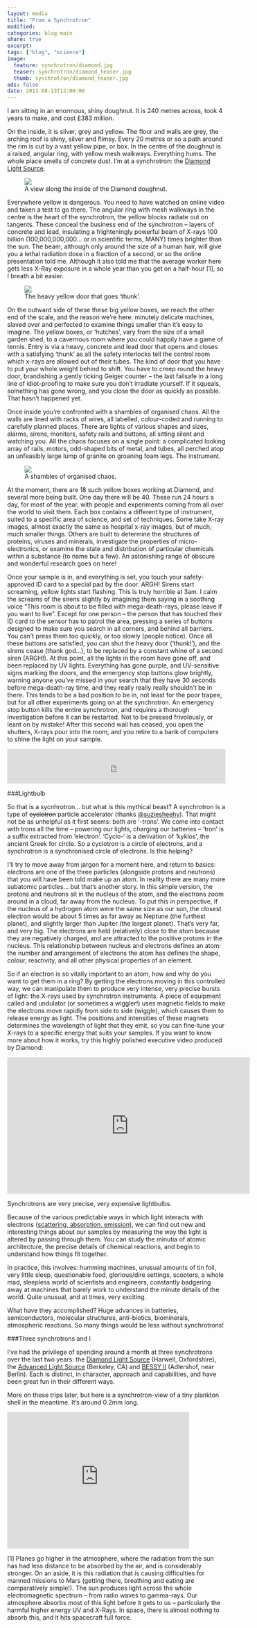 ```yaml
---
layout: media
title: "From a Synchrotron"
modified:
categories: blog main
share: true
excerpt:
tags: ["blog", "science"]
image:
  feature: synchrotron/diamond.jpg
  teaser: synchrotron/diamond_teaser.jpg
  thumb: synchrotron/diamond_teaser.jpg
ads: false
date: 2013-08-13T12:00:00
---
```


<!-- <figure class="right figcap" >
  <img src="https://i0.wp.com/www.publicengagement.ac.uk/sites/default/files/Diamond%20Light%20Source.jpg" alt="Diamond Light Source" width="300">
  <figcaption>Diamond Light Source from above.</figcaption>
</figure>
 -->
I am sitting in an enormous, shiny doughnut. It is 240 metres across, took 4 years to make, and cost £383 million.

On the inside, it is silver, grey and yellow. The floor and walls are grey, the arching roof is shiny, silver and flimsy. Every 20 metres or so a path around the rim is cut by a vast yellow pipe, or box. In the centre of the doughnut is a raised, angular ring, with yellow mesh walkways. Everything hums. The whole place smells of concrete dust. I’m at a synchrotron: the [Diamond Light Source][].

[Diamond Light Source]: http://www.diamond.ac.uk/Home/About.html

<figure >
  <img src="/images/synchrotron/overview.jpg">
  <figcaption>A view along the inside of the Diamond doughnut.</figcaption>
</figure>

Everywhere yellow is dangerous. You need to have watched an online video and taken a test to go there. The angular ring with mesh walkways in the centre is the heart of the synchrotron, the yellow blocks radiate out on tangents. These conceal the business end of the synchrotron – layers of concrete and lead, insulating a frighteningly powerful beam of X-rays 100 billion (100,000,000,000… or in scientific terms, MANY) times brighter than the sun. The beam, although only around the size of a human hair, will give you a lethal radiation dose in a fraction of a second, or so the online presentation told me. Although it also told me that the average worker here gets less X-Ray exposure in a whole year than you get on a half-hour [1], so I breath a bit easier.

<figure class="right" style="width:300px">
  <img src="/images/synchrotron/yellowdoor.jpg">
  <figcaption>The heavy yellow door that goes ‘thunk’.</figcaption>
</figure>

On the outward side of these these big yellow boxes, we reach the other end of the scale, and the reason we’re here: minutely delicate machines, slaved over and perfected to examine things smaller than it’s easy to imagine. The yellow boxes, or ‘hutches’, vary from the size of a small garden shed, to a cavernous room where you could happily have a game of tennis. Entry is via a heavy, concrete and lead door that opens and closes with a satisfying ‘thunk’ as all the safety interlocks tell the control room which x-rays are allowed out of their tubes. The kind of door that you have to put your whole weight behind to shift. You have to creep round the heavy door, brandishing a gently ticking Geiger counter – the last failsafe in a long line of idiot-proofing to make sure you don’t irradiate yourself. If it squeals, something has gone wrong, and you close the door as quickly as possible. That hasn’t happened yet.

Once inside you’re confronted with a shambles of organised chaos. All the walls are lined with racks of wires, all labelled, colour-coded and running to carefully planned places. There are lights of various shapes and sizes, alarms, sirens, monitors, safety rails and buttons, all sitting silent and watching you. All the chaos focuses on a single point: a complicated looking array of rails, motors, odd-shaped bits of metal, and tubes, all perched atop an unfeasibly large lump of granite on groaning foam legs. The instrument.

<figure >
  <img src="/images/synchrotron/shambles.png">
  <figcaption>A shambles of organised chaos.</figcaption>
</figure>

At the moment, there are 18 such yellow boxes working at Diamond, and several more being built. One day there will be 40. These run 24 hours a day, for most of the year, with people and experiments coming from all over the world to visit them. Each box contains a different type of instrument, suited to a specific area of science, and set of techniques. Some take X-ray images, almost exactly the same as hospital x-ray images, but of much, much smaller things. Others are built to determine the structures of proteins, viruses and minerals, investigate the properties of micro-electronics, or examine the state and distribution of particular chemicals within a substance (to name but a few). An astonishing range of obscure and wonderful research goes on here!

Once your sample is in, and everything is set, you touch your safety-approved ID card to a special pad by the door. ARGH! Sirens start screaming, yellow lights start flashing. This is truly horrible at 3am. I calm the screams of the sirens slightly by imagining them saying in a soothing voice “This room is about to be filled with mega-death-rays, please leave if you want to live”. Except for one person – the person that has touched their ID card to the sensor has to patrol the area, pressing a series of buttons designed to make sure you search in all corners, and behind all barriers. You can’t press them too quickly, or too slowly (people notice). Once all these buttons are satisfied, you can shut the heavy door (‘thunk!’), and the sirens cease (thank god…), to be replaced by a constant whine of a second siren (ARGH!). At this point, all the lights in the room have gone off, and been replaced by UV lights. Everything has gone purple, and UV-sensitive signs marking the doors, and the emergency stop buttons glow brightly, warning anyone you’ve missed in your search that they have 30 seconds before mega-death-ray time, and they really really really shouldn’t be in there. This tends to be a bad position to be in, not least for the poor trapee, but for all other experiments going on at the synchrotron. An emergency stop button kills the entire synchrotron, and requires a thorough investigation before it can be restarted. Not to be pressed frivolously, or leant on by mistake! After this second wail has ceased, you open the shutters, X-rays pour into the room, and you retire to a bank of computers to shine the light on your sample.

<iframe width="100%" height="80" scrolling="no" frameborder="no" src="https://w.soundcloud.com/player/?visual=false&url=http%3A%2F%2Fapi.soundcloud.com%2Ftracks%2F105157143&show_artwork=false"></iframe>

###Lightbulb

So that is a sycnhrotron… but what is this mythical beast? A synchrotron is a type of <del>cyclotron</del> particle accelerator (thanks [@suziesheehy][]). That might not be as unhelpful as it first seems: both are ‘-trons’. We come into contact with trons all the time – powering our lights, charging our batteries – ‘tron’ is a suffix extracted from ‘electron’. ‘Cyclo-‘ is a derivation of ‘kyklos’, the ancient Greek for circle. So a cyclotron is a circle of electrons, and a synchrotron is a synchronised circle of electrons. Is this helping?

[@suziesheehy]: https://twitter.com/suziesheehy

I’ll try to move away from jargon for a moment here, and return to basics: electrons are one of the three particles (alongside protons and neutrons) that you will have been told make up an atom. In reality there are many more subatomic particles… but that’s another story. In this simple version, the protons and neutrons sit in the nucleus of the atom, and the electrons zoom around in a cloud, far away from the nucleus. To put this in perspective, if the nucleus of a hydrogen atom were the same size as our sun, the closest electron would be about 5 times as far away as Neptune (the furthest planet), and slightly larger than Jupiter (the largest planet). That’s very far, and very big. The electrons are held (relatively) close to the atom because they are negatively charged, and are attracted to the positive protons in the nucleus. This relationship between nucleus and electrons defines an atom: the number and arrangement of electrons the atom has defines the shape, colour, reactivity, and all other physical properties of an element.

So if an electron is so vitally important to an atom, how and why do you want to get them in a ring? By getting the electrons moving in this controlled way, we can manipulate them to produce very intense, very precise bursts of light: the X-rays used by synchrotron instruments. A piece of equipment called and undulator (or sometimes a wiggler!) uses magnetic fields to make the electrons move rapidly from side to side (wiggle), which causes them to release energy as light. The positions and intensities of these magnets determines the wavelength of light that they emit, so you can fine-tune your X-rays to a specific energy that suits your samples. If you want to know more about how it works, try this highly polished executive video produced by Diamond:

<iframe width="560" height="315" src="https://www.youtube.com/embed/_xv_GwCgpAc" frameborder="0" allowfullscreen></iframe>

Synchrotrons are very precise, very expensive lightbulbs.

Because of the various predictable ways in which light interacts with electrons ([scattering, absorption, emission][]), we can find out new and interesting things about our samples by measuring the way the light is altered by passing through them. You can study the minutia of atomic architecture, the precise details of chemical reactions, and begin to understand how things fit together.

[scattering, absorption, emission]: http://www.its.caltech.edu/~ch24/lecture2324_2004.pdf

In practice, this involves: humming machines, unusual amounts of tin foil, very little sleep, questionable food, glorious/dire settings, scooters, a whole mad, sleepless world of scientists and engineers, constantly badgering away at machines that barely work to understand the minute details of the world. Quite unusual, and at times, very exciting.

What have they accomplished? Huge advances in batteries, semiconductors, molecular structures, anti-biotics, biominerals, atmospheric reactions. So many things would be less without synchrotrons!

###Three synchrotrons and I

I’ve had the privilege of spending around a month at three synchrotrons over the last two years: the [Diamond Light Source][] (Harwell, Oxfordshire), the [Advanced Light Source][] (Berkeley, CA) and [BESSY II][] (Adlershof, near Berlin). Each is distinct, in character, approach and capabilities, and have been great fun in their different ways.

[Advanced Light Source]: http://www-als.lbl.gov/
[BESSY II]: http://www.helmholtz-berlin.de/forschung/grossgeraete/beschleunigerphysik/bessy2/index_en.html

More on these trips later, but here is a synchrotron-view of a tiny plankton shell in the meantime. It’s around 0.2mm long.

<iframe width="420" height="315" src="https://www.youtube.com/embed/3LgWpiRxjQw" frameborder="0" allowfullscreen></iframe>

[1] Planes go higher in the atmosphere, where the radiation from the sun has had less distance to be absorbed by the air, and is considerably stronger. On an aside, it is this radiation that is causing difficulties for manned missions to Mars (getting there, breathing and eating are comparatively simple!). The sun produces light across the whole electromagnetic spectrum – from radio waves to gamma-rays. Our atmosphere absorbs most of this light before it gets to us – particularly the harmful higher energy UV and X-Rays. In space, there is almost nothing to absorb this, and it hits spacecraft full force.
